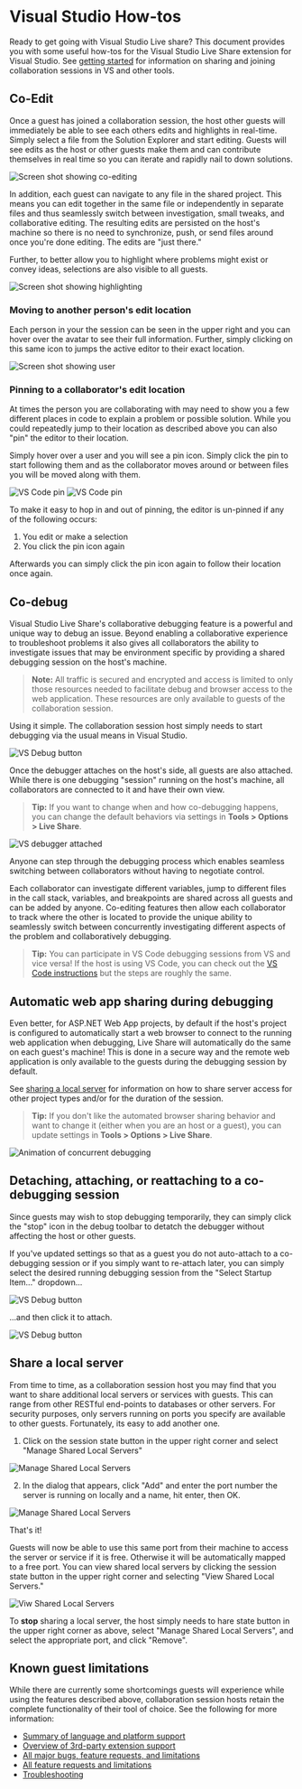 <!--
Copyright © Microsoft Corporation
All rights reserved.
Creative Commons Attribution 4.0 License (International): https://creativecommons.org/licenses/by/4.0/legalcode
-->

# Visual Studio How-tos

Ready to get going with Visual Studio Live share?  This document provides you with some useful how-tos for the Visual Studio Live Share extension for Visual Studio. See [getting started](getting-started.md) for information on sharing and joining collaboration sessions in VS and other tools.

## Co-Edit

Once a guest has joined a collaboration session, the host other guests will immediately be able to see each others edits and highlights in real-time. Simply select a file from the Solution Explorer and start editing. Guests will see edits as the host or other guests make them and can contribute themselves in real time so you can iterate and rapidly nail to down solutions.

![Screen shot showing co-editing](media/vs-coedit.png)

In addition, each guest can navigate to any file in the shared project. This means you can edit together in the same file or independently in separate files and thus seamlessly switch between investigation, small tweaks, and collaborative editing. The resulting edits are persisted on the host's machine so there is no need to synchronize, push, or send files around once you're done editing. The edits are "just there."

Further, to better allow you to highlight where problems might exist or convey ideas, selections are also visible to all guests.

![Screen shot showing highlighting](media/vs-highlight.png)

### Moving to another person's edit location

Each person in your the session can be seen in the upper right and you can hover over the avatar to see their full information.  Further, simply clicking on this same icon to jumps the active editor to their exact location.

![Screen shot showing user](media/vs-person.png)

### Pinning to a collaborator's edit location

At times the person you are collaborating with may need to show you a few different places in code to explain a problem or possible solution. While you could repeatedly jump to their location as described above you can also "pin" the editor to their location.

Simply hover over a user and you will see a pin icon. Simply click the pin to start following them and as the collaborator moves around or between files you will be moved along with them.

![VS Code pin](media/vs-pin-hover.png)
![VS Code pin](media/vs-pinned.png)

To make it easy to hop in and out of pinning, the editor is un-pinned if any of the following occurs:

1. You edit or make a selection
2. You click the pin icon again

Afterwards you can simply click the pin icon again to follow their location once again.

## Co-debug

Visual Studio Live Share's collaborative debugging feature is a powerful and unique way to debug an issue. Beyond enabling a collaborative experience to troubleshoot problems it also gives all collaborators the ability to investigate issues that may be environment specific by providing a shared debugging session on the host's machine.

> **Note:** All traffic is secured and encrypted and access is limited to only those resources needed to facilitate debug and browser access to the web application. These resources are only available to guests of the collaboration session.

Using it simple. The collaboration session host simply needs to start debugging via the usual means in Visual Studio.

![VS Debug button](media/vs-debug-button.png)

Once the debugger attaches on the host's side, all guests are also attached. While there is one debugging "session" running on the host's machine, all collaborators are connected to it and have their own view. 

> **Tip:** If you want to change when and how co-debugging happens, you can change the default behaviors via settings in **Tools > Options > Live Share**.

![VS debugger attached](media/vs-debugger.png)

Anyone can step through the debugging process which enables seamless switching between collaborators without having to negotiate control.

Each collaborator can investigate different variables, jump to different files in the call stack, variables, and breakpoints are shared across all guests and can be added by anyone. Co-editing features then allow each collaborator to track where the other is located to provide the unique ability to seamlessly switch between concurrently investigating different aspects of the problem and collaboratively debugging.

> **Tip:** You can participate in VS Code debugging sessions from VS and vice versa! If the host is using VS Code, you can check out the [VS Code instructions](collab-vscode.md#collaborative-debugging) but the steps are roughly the same. 

## Automatic web app sharing during debugging

Even better, for ASP.NET Web App projects, by default if the host's project is configured to automatically start a web browser to connect to the running web application when debugging, Live Share will automatically do the same on each guest's machine!  This is done in a secure way and the remote web application is only available to the guests during the debugging session by default.  

See [sharing a local server](#sharing-a-local-server) for information on how to share server access for other project types and/or for the duration of the session.

> **Tip:** If you don't like the automated browser sharing behavior and want to change it (either when you are an host or a guest), you can update settings in **Tools > Options > Live Share**.

![Animation of concurrent debugging](media/co-debug.gif)

## Detaching, attaching, or reattaching to a co-debugging session

Since guests may wish to stop debugging temporarily, they can simply click the "stop" icon in the debug toolbar to detatch the debugger without affecting the host or other guests.

If you've updated settings so that as a guest you do not auto-attach to a co-debugging session or if you simply want to re-attach later, you can simply select the desired running debugging session from the "Select Startup Item..." dropdown...

![VS Debug button](media/vs-select-reattach.png)

...and then click it to attach.

![VS Debug button](media/vs-reattach.png)

## Share a local server

From time to time, as a collaboration session host you may find that you want to share additional local servers or services with guests. This can range from other RESTful end-points to databases or other servers.  For security purposes, only servers running on ports you specify are available to other guests. Fortunately, its easy to add another one.

1. Click on the session state button in the upper right corner and select "Manage Shared Local Servers"

![Manage Shared Local Servers](media/vs-share-local-servers.png)

2. In the dialog that appears, click "Add" and enter the port number the server is running on locally and a name, hit enter, then OK.

![Manage Shared Local Servers](media/vs-manage-local-shared-servers.png)

That's it!

Guests will now be able to use this same port from their machine to access the server or service if it is free. Otherwise it will be automatically mapped to a free port. You can view shared local servers by clicking the session state button in the upper right corner and selecting "View Shared Local Servers."

![Viw Shared Local Servers](media/vs-view-shared-servers.png)

To **stop** sharing a local server, the host simply needs to hare state button in the upper right corner as above, select "Manage Shared Local Servers", and select the appropriate port, and click "Remove".

## Known guest limitations

While there are currently some shortcomings guests will experience while using the features described above, collaboration session hosts retain the complete functionality of their tool of choice. See the following for more information:

- [Summary of language and platform support](platform-support.md)
- [Overview of 3rd-party extension support](extensions.md)
- [All major bugs, feature requests, and limitations](https://aka.ms/vsls-issues)
- [All feature requests and limitations](https://aka.ms/vsls-feature-requests)
- [Troubleshooting](troubleshooting.md)
